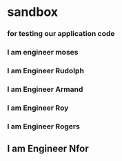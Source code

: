 # sandbox

### for testing our application code

### I am engineer moses

### I am Engineer Rudolph

### I am Engineer Armand

### I am Engineer Roy

### I am Engineer Rogers

## I am Engineer Nfor
